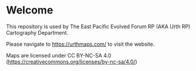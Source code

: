 # Welcome
This repository is used by The East Pacific Evolved Forum RP (AKA Urth RP) Cartography Department.

Please navigate to https://urthmaps.com/ to visit the website.

Maps are licensed under CC BY-NC-SA 4.0 (https://creativecommons.org/licenses/by-nc-sa/4.0/)
